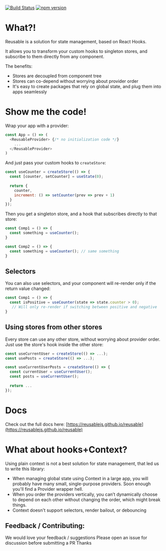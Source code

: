 [![Build Status](https://circleci.com/gh/reusablejs/reusable.svg?style=svg)](https://circleci.com/gh/reusablejs/reusable)
[![npm version](https://badge.fury.io/js/reusable.svg)](https://badge.fury.io/js/reusable)

# What?!
Reusable is a solution for state management, based on React Hooks.

It allows you to transform your custom hooks to singleton stores, and subscribe to them directly from any component.

The benefits:  
- Stores are decoupled from component tree
- Stores can co-depend without worrying about provider order
- It's easy to create packages that rely on global state, and plug them into apps seamlessly

# Show me the code!
Wrap your app with a provider:
```javascript
const App = () => (
  <ReusableProvider> {/* no initialization code */}
    ...
  </ReusableProvider>
)
```

And just pass your custom hooks to `createStore`:

```javascript
const useCounter = createStore(() => {
  const [counter, setCounter] = useState(0);
  
  return {
    counter,
    increment: () => setCounter(prev => prev + 1)
  }
});
```

Then you get a singleton store, and a hook that subscribes directly to that store:
```javascript
const Comp1 = () => {
  const something = useCounter();
}

const Comp2 = () => {
  const something = useCounter(); // same something
}
```

## Selectors
You can also use selectors, and your component will re-render only if the return value changed:  

```javascript
const Comp1 = () => {
  const isPositive = useCounter(state => state.counter > 0);
   // Will only re-render if switching between positive and negative
}
```

## Using stores from other stores
Every store can use any other store, without worrying about provider order.
Just use the store's hook inside the other store:
```javascript
const useCurrentUser = createStore(() => ...);
const usePosts = createStore(() => ...);

const useCurrentUserPosts = createStore(() => {
  const currentUser = useCurrentUser();
  const posts = useCurrentUser();
  
  return ...
});
```

# Docs
Check out the full docs here:
[https://reusablejs.github.io/reusable](https://reusablejs.github.io/reusable)


# What about hooks+Context?
Using plain context is not a best solution for state management, that led us to write this library:
- When managing global state using Context in a large app, you will probably have many small, single-purpose providers. Soon enough you'll find a Provider wrapper hell.
- When you order the providers vertically, you can’t dynamically choose to depend on each other without changing the order, which might break things.
- Context doesn't support selectors, render bailout, or debouncing

## Feedback / Contributing:
We would love your feedback / suggestions
Please open an issue for discussion before submitting a PR
Thanks

